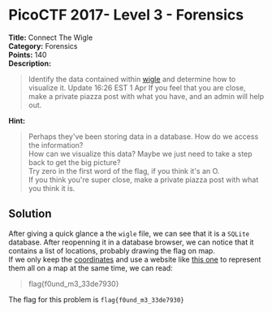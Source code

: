 # PicoCTF 2017- Level 3 - Forensics

**Title:** Connect The Wigle  
**Category:** Forensics  
**Points:** 140  
**Description:**

>Identify the data contained within [wigle](wigle) and determine how to visualize it. Update 16:26 EST 1 Apr If you feel that you are close, make a private piazza post with what you have, and an admin will help out.  

**Hint:**

>Perhaps they've been storing data in a database. How do we access the information?  
>How can we visualize this data? Maybe we just need to take a step back to get the big picture?  
>Try zero in the first word of the flag, if you think it's an O.  
>If you think you're super close, make a private piazza post with what you think it is.  

## Solution

After giving a quick glance a the `wigle` file, we can see that it is a `SQLite` database. After reopenning it in a database browser, we can notice that it contains a list of locations, probably drawing the flag on map.  
If we only keep the [coordinates](coords.txt) and use a website like [this one](https://www.darrinward.com/lat-long/?id=5a0eed3ae35992.77669407) to represent them all on a map at the same time, we can read:  
>flag{f0und_m3_33de7930}  


The flag for this problem is `flag{f0und_m3_33de7930}`